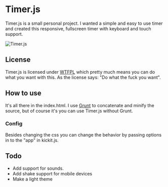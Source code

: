 # Timer.js

Timer.js is a small personal project. I wanted a simple and easy to use timer and created this responsive, fullscreen timer with keyboard and touch support.

![Timer.js](https://dl.dropboxusercontent.com/u/6306766/tobiasbleckert.se/timer.js.png)

## License
Timer.js is licensed under [WTFPL](http://www.wtfpl.net/) which pretty much means you can do what you want with this. As the license says: "Do what the fuck you want".

## How to use
It's all there in the index.html. I use [Grunt](http://gruntjs.com/) to concatenate and minify the source, but of course it's you can use Timer.js without Grunt.

### Config
Besides changing the css you can change the behavior by passing options in to the "app" in kickit.js.

## Todo
* Add support for sounds.
* Add shake support for mobile devices
* Make a light theme